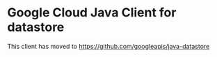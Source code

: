# Google Cloud Java Client for datastore

This client has moved to https://github.com/googleapis/java-datastore
